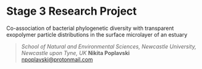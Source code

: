 # Stage 3 Research Project

Co-association of bacterial phylogenetic diversity with transparent exopolymer particle distributions in the surface 
microlayer of an estuary

>*School of Natural and Environmental Sciences, Newcastle University, Newcastle upon Tyne, UK*
>**Nikita Poplavski**
><npoplavski@protonmail.com>
